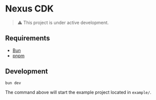 # Nexus CDK

> ⚠️ This project is under active development.

## Requirements

- [Bun](https://bun.sh/)
- [pnpm](https://pnpm.io/)

## Development

```bash
bun dev
```

The command above will start the example project located in `example/`.
